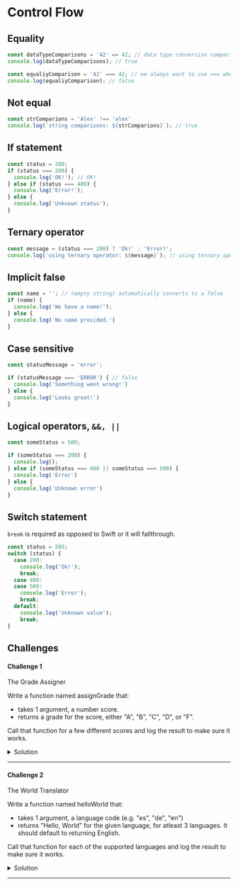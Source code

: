 # Control Flow 

## Equality 

```javascript 
const dataTypeComparisons = '42' == 42; // data type conversion comparisons
console.log(dataTypeComparisons); // true

const equaliyComparison = '42' === 42; // we always want to use === when doing equaliy comparison
console.log(equaliyComparison); // false
```

## Not equal 

```javascript 
const strComparions = 'Alex' !== 'alex'
console.log(`string comparisons: ${strComparions}`); // true
```

## If statement 

```javascript 
const status = 200; 
if (status === 200) {
  console.log('OK!'); // OK! 
} else if (status === 400) {
  console.log('Error!'); 
} else {
  console.log('Unknown status'); 
}
```

## Ternary operator 

```javascript 
const message = (status === 200) ? 'Ok!' : 'Error!'; 
console.log(`using ternary operator: ${message}`); // using ternary operator: Ok!
```

## Implicit false 

```javascript 
const name = ''; // (empty string) automatically converts to a false
if (name) {
  console.log('We have a name!'); 
} else {
  console.log('No name provided.')
}
```

## Case sensitive 

```javascript 
const statusMessage = 'error'; 

if (statusMessage === 'ERROR') { // false
  console.log('Something went wrong!')
} else {
  console.log('Looks great!')
}
```

## Logical operators, `&&, ||`

```javascript 
const someStatus = 500; 

if (someStatus === 200) {
  console.log(); 
} else if (someStatus === 400 || someStatus === 500) {
  console.log('Error')
} else {
  console.log('Unknown error')
}
```

## Switch statement 

`break` is required as opposed to Swift or it will fallthrough. 

```javascript 
const status = 500; 
switch (status) {
  case 200: 
    console.log('Ok!'); 
    break; 
  case 400: 
  case 500: 
    console.log('Error'); 
    break; 
  default: 
    console.log('Unknown value');
    break; 
}
```

## Challenges 

#### Challenge 1 

The Grade Assigner

Write a function named assignGrade that:
  * takes 1 argument, a number score.
  * returns a grade for the score, either "A", "B", "C", "D", or "F".

Call that function for a few different scores and log the result to make sure it works.

<details>
  <summary>Solution</summary> 
  
```javascript 
function assignGrade(score) {
  if (typeof score !== 'number') {
    console.log('Score is an invalid number.'); 
    return '';
  }
  if (score < 0) {
    console.log('Score should be non-negative.'); 
    return ''; 
  }
  switch (true) {
    case (score >= 90):
      return 'A'; 
    case (score >= 80 && score <= 89): 
      return 'B'; 
    case (score >= 70 && score <= 79): 
      return 'C'; 
    case (score >= 60 && score <= 69): 
      return 'D'; 
    default: 
      return 'F'; 
  }
}

console.log(assignGrade(90)); // A 
console.log(assignGrade(89)); // B 
console.log(assignGrade(79)); // C
console.log(assignGrade(69)); // D
console.log(assignGrade(59)); // F
```
  
</details> 

***

#### Challenge 2 

The World Translator

Write a function named helloWorld that:
  * takes 1 argument, a language code (e.g. "es", "de", "en")
  * returns "Hello, World" for the given language, for atleast 3 languages. It should default to returning English.

Call that function for each of the supported languages and log the result to make sure it works.

<details> 
  <summary>Solution</summary> 
  
```javascript 
function helloWorld(languageCode) {
  if (typeof languageCode !== 'string') {
    console.log('Not a valid string code.'); 
    return;
  }
  const defaultTranslation = 'Hello World';
  languageCode = languageCode.toLowerCase(); 
  switch (languageCode) {
    case 'en':
      return defaultTranslation;
    case 'de': 
      return 'Hallo Welt'; 
    case 'se': 
      return 'Hej världen'; 
    case 'fr': 
      return 'Bonjour le monde'; 
    case 'es':
      return 'Hola Mundo.'; 
    default: 
      return defaultTranslation;
  }
}

console.log(helloWorld('fr')); // Bonjour le monde
console.log(helloWorld('se')); // Hej världen
console.log(helloWorld('ES')); // Hola Mundo 
console.log(helloWorld('alex')); // Hello World
```
  
</details> 

***

